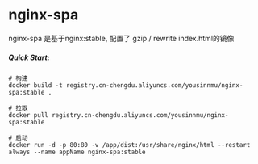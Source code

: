 # nginx-spa
nginx-spa 是基于nginx:stable, 配置了 gzip / rewrite index.html的镜像

##### Quick Start:
```shell script
# 构建
docker build -t registry.cn-chengdu.aliyuncs.com/yousinnmu/nginx-spa:stable .

# 拉取
docker pull registry.cn-chengdu.aliyuncs.com/yousinnmu/nginx-spa:stable

# 启动
docker run -d -p 80:80 -v /app/dist:/usr/share/nginx/html --restart always --name appName nginx-spa:stable
```
